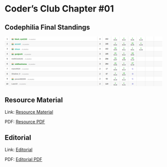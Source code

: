 # Coder’s Club Chapter #01

## Codephilia Final Standings

![Untitled](Chapter%2301-January/Codephilia%20Standings.png)

## Resource Material

Link: [Resource Material](Chapter%2301-January/Coder’s%20Club%20Chapter%20%2301%20Resource.md)

PDF: [Resource PDF](Chapter%2301-January/Coder’s%20Club%20Chapter%20%2301%20Resource.pdf)

## Editorial

Link: [Editorial](Chapter%2301-January/Coder’s%20Club%20Chapter%20%2301%20Editorial.md)

PDF: [Editorial PDF](Chapter%2301-January/Coder’s%20Club%20Chapter%20%2301%20Editorial.pdf)
